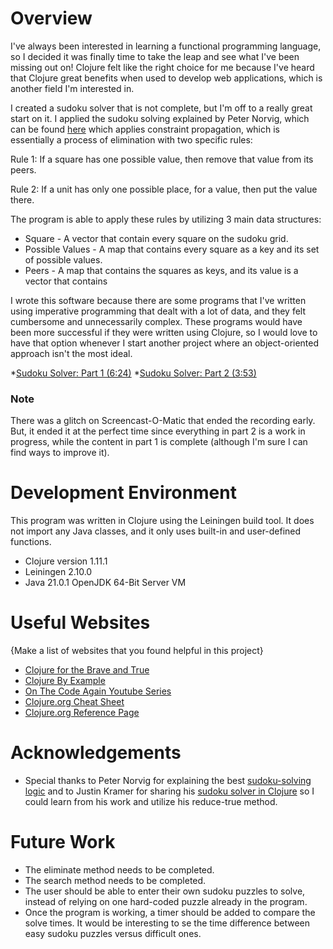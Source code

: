 # Overview

I've always been interested in learning a functional programming language, so I decided
it was finally time to take the leap and see what I've been missing out on! Clojure
felt like the right choice for me because I've heard that Clojure great benefits when used
to develop web applications, which is another field I'm interested in.

I created a sudoku solver that is not complete, but I'm off to a really great start on it.
I applied the sudoku solving explained by Peter Norvig, which can be found 
[here](https://norvig.com/sudoku.html) which applies constraint propagation, which is
essentially a process of elimination with two specific rules:

Rule 1: If a square has one possible value, then remove that value from its peers.

Rule 2: If a unit has only one possible place, for a value, then put the value there.

The program is able to apply these rules by utilizing 3 main data structures:
* Square - A vector that contain every square on the sudoku grid.
* Possible Values - A map that contains every square as a key and its set of possible values.
* Peers - A map that contains the squares as keys, and its value is a vector that contains

I wrote this software because there are some programs that I've written using imperative 
programming that dealt with a lot of data, and they felt cumbersome and unnecessarily complex. 
These programs would have been more successful if they were written using Clojure,
so I would love to have that option whenever I start another project where an object-oriented
approach isn't the most ideal.


*[Sudoku Solver: Part 1 (6:24)](https://youtu.be/uVps3LiKvTw)
*[Sudoku Solver: Part 2 (3:53)](https://youtu.be/GrnOPjG7hks)

### Note
There was a glitch on Screencast-O-Matic that ended the recording early. But, it ended it at the perfect time since everything in part 2 is a work in progress, while the content in part 1 is
complete (although I'm sure I can find ways to improve it).

# Development Environment

This program was written in Clojure using the Leiningen build tool. It does not import any Java classes, and it only uses built-in and user-defined functions.

* Clojure version 1.11.1
* Leiningen 2.10.0 
* Java 21.0.1 OpenJDK 64-Bit Server VM

# Useful Websites

{Make a list of websites that you found helpful in this project}
* [Clojure for the Brave and True](https://www.braveclojure.com/clojure-for-the-brave-and-true/)
* [Clojure By Example](https://kimh.github.io/clojure-by-example/#sets)
* [On The Code Again Youtube Series](https://www.youtube.com/@onthecodeagain)
* [Clojure.org Cheat Sheet](https://clojure.org/api/cheatsheet)
* [Clojure.org Reference Page](https://clojure.org/reference/reader)

# Acknowledgements
* Special thanks to Peter Norvig for explaining the best [sudoku-solving logic](https://norvig.com/sudoku.html) and to Justin Kramer for sharing his [sudoku solver in Clojure](https://jkkramer.wordpress.com/2011/03/29/clojure-python-side-by-side/) so I could learn from his work and utilize his reduce-true method.

# Future Work

* The eliminate method needs to be completed. 
* The search method needs to be completed. 
* The user should be able to enter their own sudoku puzzles to solve,
instead of relying on one hard-coded puzzle already in the program.
* Once the program is working, a timer should be added to compare the
solve times. It would be interesting to se the time difference between
easy sudoku puzzles versus difficult ones.